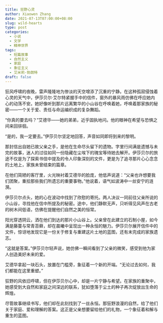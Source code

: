 ```yaml
---
title: 狂野心灵
author: Xiaowen Zhang
date: 2021-07-13T07:00:00+08:00
slug: wild-hearts
type: post
categories:
  - 小说
  - 文学
  - 精神世界
tags:
  - 短篇故事
  - 自然主义
  - 家庭
  - 象征主义
  - 艾米莉·勃朗特
draft: false
---
```


狂风呼啸的夜晚，雷声隆隆地为惨淡的天空增添了沉重的宁静。在这种孤寂侵蚀着心灵的天气中，伊莎贝尔·艾尔特紧握手中的信件，窗外的暴风雨仿佛在呼应她内心的动荡不安。她好像听到那片远离繁华的小山谷在呼唤着她，呼唤着那家族的秘密——一个关于爱、责任与命运编织成的复杂舞蹈。

“你真的要去吗？”艾德华——她的弟弟，近乎固执地问。他的眼神在希望与恐惧之间来回徘徊。

“是的，我一定要去。”伊莎贝尔坚定地回答，声音如同即将到来的黎明。

那封信出自她已故父亲之手，是他在生命尽头留下的遗物。字里行间满是遗憾与未完的故事，迷人的过往如同一份隐藏在尘埃下的瑰宝等待她去解开。伊莎贝尔的旅途不仅是为了探索书信中提及的令人印象深刻的文件，更是为了追寻那片心心念念的土地上，家族未曾结束的篇章。

在他们简陋的客厅里，火光映衬着艾德华的脸庞，他低声说道：“父亲也许想要我们团聚，重拾那些我们所遗忘的重要事物。”他说着，语气如波涛中一丝安宁的涟漪。

伊莎贝尔点头，她的心在波动中找到了欣慰的寄托。两人决议一同前往父亲所说的小山谷，寻找他在信中所提及的秘密。途中，他们静默无声，只听得见风声在古老的树木间低语，仿佛在提醒他们自然之美的恒常。

阳光穿透阴云，洒在他们到达的那片小山谷上。父亲曾在此建立的石制小屋，如今满是藤蔓与常青苔藓，却在晨曦中呈现出一种永恒的魅力。伊莎贝尔展开信件中的文件，惊讶地发现它是一份关于修复与重建这片土地的蓝图，还有未完成的家族遗志。

“这就是答案。”伊莎贝尔轻声说，她仿佛一瞬间看到了父亲的微笑，感受到他为家人创造美好未来的爱。

艾德华拿起一块石头，放置在门槛旁，象征着一个新的开端。“无论过去如何，我们都能在这里重塑。”

狂野的风依旧呼啸，但在伊莎贝尔心中，却是一片宁静与希望。在家族的重聚中，她感受到大自然和家庭之间深远的联系，犹如堕落于尘土的种子再次绽放出生命的辉煌。

尽管故事继续书写，他们却在此刻找到了一丝永恒。那狂野浪漫的自然，给了他们关于家庭、爱和理解的答案。这正是父亲想要留给他们的礼物，一个象征着和解与重生的蓝图。